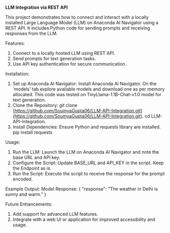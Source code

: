 **LLM Integration via REST API**

This project demonstrates how to connect and interact with a locally installed Large Language Model (LLM) on Anaconda AI Navigator using a REST API. It includes Python code for sending prompts and receiving responses from the LLM.

Features:

1. Connect to a locally hosted LLM using REST API.
2. Send prompts for text generation tasks.
3. Use API key authentication for secure communication.

Installation:

1. Set up Anaconda AI Navigator:
   Install Anaconda AI Navigator.
   On the 'models' tab explore available models and download one as per memory allocated. This code was tested on TinyLlama-1.1B-Chat-v1.0 model for text generation.
2. Clone the Repository:
   git clone [https://github.com/SoumyaGupta06/LLM-API-Integration.git](https://github.com/SoumyaGupta06/LLM-API-Integration.git). 
   cd LLM-API-Integration.
4. Install Dependencies: Ensure Python and requests library are installed. 
   pip install requests

Usage:

1. Run the LLM:
   Launch the LLM on Anaconda AI Navigator and note the base URL and API key.
2. Configure the Script:
   Update BASE_URL and API_KEY in the script. Keep the Endpoint as is.
3. Run the Script:
   Execute the script to receive the response for the prompt encoded.

Example Output:
Model Response:
{
  "response": "The weather in Delhi is sunny and warm."
}

Future Enhancements:

1. Add support for advanced LLM features.
2. Integrate with a web UI or application for improved accessibility and usage.

